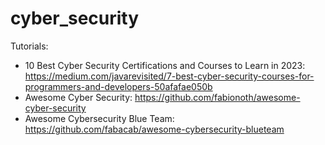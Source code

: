 # cyber_security

Tutorials:
- 10 Best Cyber Security Certifications and Courses to Learn in 2023: https://medium.com/javarevisited/7-best-cyber-security-courses-for-programmers-and-developers-50afafae050b
- Awesome Cyber Security: https://github.com/fabionoth/awesome-cyber-security
- Awesome Cybersecurity Blue Team: https://github.com/fabacab/awesome-cybersecurity-blueteam
